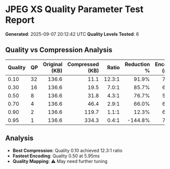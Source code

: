 # JPEG XS Quality Parameter Test Report

**Generated**: 2025-09-07 20:12:42 UTC
**Quality Levels Tested**: 6

## Quality vs Compression Analysis

| Quality | QP | Original (KB) | Compressed (KB) | Ratio | Reduction % | Encode (ms) |
|---------|----|--------------:|----------------:|------:|------------:|------------:|
| 0.10 | 32 | 136.6 | 11.1 | 12.3:1 | 91.9% | 7.39 |
| 0.30 | 16 | 136.6 | 19.5 | 7.0:1 | 85.7% | 6.41 |
| 0.50 | 8 | 136.6 | 31.8 | 4.3:1 | 76.7% | 5.95 |
| 0.70 | 4 | 136.6 | 46.4 | 2.9:1 | 66.0% | 6.03 |
| 0.90 | 2 | 136.6 | 119.7 | 1.1:1 | 12.3% | 6.04 |
| 0.95 | 1 | 136.6 | 334.3 | 0.4:1 | -144.8% | 7.36 |

## Analysis

- **Best Compression**: Quality 0.10 achieved 12.3:1 ratio
- **Fastest Encoding**: Quality 0.50 at 5.95ms
- **Quality Mapping**: ⚠️ May need further tuning
